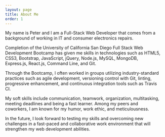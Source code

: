 ```yaml
---
layout: page
title: About Me
order: 1
---
```


My name is Peter and I am a Full-Stack Web Developer that comes from a background of working in IT and consumer electronics repairs.

Completion of the University of California San Diego Full Stack Web Development Bootcamp has given me skills in technologies such as HTML5, CSS3, Bootstrap, JavaScript, jQuery, Node.js, MySQL, MongoDB, Express.js, React.js, Command Line, and Git.

Through the Bootcamp, I often worked in groups utilizing industry-standard practices such as agile development, versioning control with Git, linting, progressive enhancement, and continuous integration tools such as Travis CI. 

My soft skills include communication, teamwork, organization, multitasking, meeting deadlines and being a fast learner. Among my peers and coworkers, I am known for my humor, work ethic, and meticulousness.

In the future, I look forward to testing my skills and overcoming new challenges in a fast-paced and collaborative work environment that will strengthen my web development abilities.
